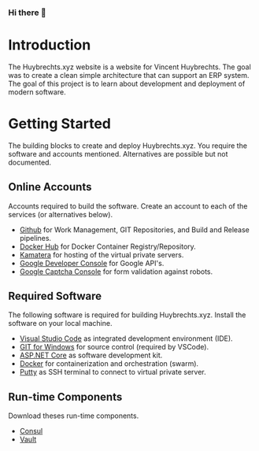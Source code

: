 ### Hi there 👋

# Introduction
The Huybrechts.xyz website is a website for Vincent Huybrechts. The goal was to create a clean simple architecture that can support an ERP system. The goal of this project is to learn about development and deployment of modern software.

# Getting Started
The building blocks to create and deploy Huybrechts.xyz. You require the software and accounts mentioned. Alternatives are possible but not documented.

## Online Accounts
Accounts required to build the software. Create an account to each of the services (or alternatives below).
- [Github](https://github.com/) for Work Management, GIT Repositories, and Build and Release pipelines.
- [Docker Hub](https://docker.com/) for Docker Container Registry/Repository.
- [Kamatera](https://www.kamatera.com/) for hosting of the virtual private servers.
- [Google Developer Console](https://console.developers.google.com/) for Google API's.
- [Google Captcha Console](https://www.google.com/recaptcha/admin) for form validation against robots.

## Required Software
The following software is required for building Huybrechts.xyz. Install the software on your local machine.
- [Visual Studio Code](https://code.visualstudio.com/) as integrated development environment (IDE).
- [GIT for Windows](https://gitforwindows.org/) for source control (required by VSCode).
- [ASP.NET Core](https://dotnet.microsoft.com/download) as software development kit.
- [Docker](https://docs.docker.com/install/) for containerization and orchestration (swarm).
- [Putty](https://putty.org/) as SSH terminal to connect to virtual private server.

## Run-time Components
Download theses run-time components.
- [Consul](https://www.consul.io/downloads.html)
- [Vault](https://www.vaultproject.io/downloads)


<!--
**huybrechtsxyz/huybrechtsxyz** is a ✨ _special_ ✨ repository because its `README.md` (this file) appears on your GitHub profile.

Here are some ideas to get you started:

- 🔭 I’m currently working on ...
- 🌱 I’m currently learning ...
- 👯 I’m looking to collaborate on ...
- 🤔 I’m looking for help with ...
- 💬 Ask me about ...
- 📫 How to reach me: ...
- 😄 Pronouns: ...
- ⚡ Fun fact: ...
-->
